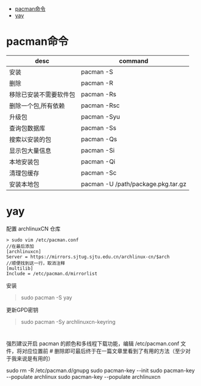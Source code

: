 <!-- TOC -->

- [pacman命令](#pacman%E5%91%BD%E4%BB%A4)
- [yay](#yay)

<!-- /TOC -->

# pacman命令
| desc                   | command                            |
| ---------------------- | ---------------------------------- |
| 安装                   | pacman -S                          |
| 删除                   | pacman -R                          |
| 移除已安装不需要软件包 | pacman -Rs                         |
| 删除一个包,所有依赖    | pacman -Rsc                        |
| 升级包                 | pacman -Syu                        |
| 查询包数据库           | pacman -Ss                         |
| 搜索以安装的包         | pacman -Qs                         |
| 显示包大量信息         | pacman -Si                         |
| 本地安装包             | pacman -Qi                         |
| 清理包缓存             | pacman -Sc                         |
| 安装本地包             | pacman -U /path/package.pkg.tar.gz |

# yay
配置  archlinuxCN 仓库
```
> sudo vim /etc/pacman.conf
//在最后添加
[archlinuxcn]
Server = https://mirrors.sjtug.sjtu.edu.cn/archlinux-cn/$arch
//顺便找到这一行，取消注释
[multilib]
Include = /etc/pacman.d/mirrorlist
```

安装
> sudo pacman -S yay

更新GPD密钥
> sudo pacman -Sy archlinuxcn-keyring

#
强烈建议开启 pacman 的颜色和多线程下载功能，编辑 /etc/pacman.conf 文件，将对应位置前 # 删除即可最后终于在一篇文章里看到了有用的方法（至少对于我来说是有用的）

sudo rm -R /etc/pacman.d/gnupg
sudo pacman-key --init
sudo pacman-key --populate archlinux
sudo pacman-key --populate archlinuxcn